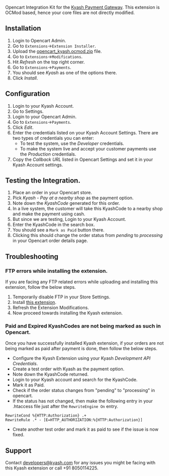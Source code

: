 Opencart Integration Kit for the [Kyash Payment Gateway](http://www.kyash.com/). This extension is OCMod based, hence your core files are not directly modified.

## Installation
1. Login to Opencart Admin.
2. Go to ```Extensions```->```Extension Installer```.
3. Upload the [opencart_kyash.ocmod.zip](https://github.com/Gubbi/opencart_kyash/releases/download/v1.1.ocmod/opencart_kyash-1.1.ocmod.zip) file.
4. Go to ```Extensions```->```Modifications```.
5. Hit *Refresh* on the top right corner.
6. Go to ```Extensions```->```Payments```.
7. You should see *Kyash* as one of the options there.
8. Click *Install*.

## Configuration
1. Login to your Kyash Account.
2. Go to Settings.
3. Login to your Opencart Admin.
4. Go to ```Extensions```->```Payments```.
5. Click *Edit*.
6. Enter the credentials listed on your Kyash Account Settings. There are two types of credentials you can enter:
   * To test the system, use the *Developer* credentials. 
   * To make the system live and accept your customer payments use the *Production* credentials.
7. Copy the *Callback URL* listed in Opencart Settings and set it in your Kyash Account settings.

## Testing the Integration.
1. Place an order in your Opencart store.
2. Pick *Kyash - Pay at a nearby shop* as the payment option.
3. Note down the *KyashCode* generated for this order.
4. In a live system, the customer will take this KyashCode to a nearby shop and make the payment using cash.
5. But since we are testing, Login to your Kyash Account.
6. Enter the KyashCode in the search box.
7. You should see a ```Mark as Paid``` button there.
8. Clicking this should change the order status from *pending* to *processing* in your Opencart order details page.


## Troubleshooting
### FTP errors while installing the extension.
If you are facing any FTP related errors while uploading and installing this extension, follow the below steps.

1. Temporarily disable FTP in your Store Settings.
2. Install [this extension](http://www.opencart.com/index.php?route=extension/extension/info&extension_id=18892).
3. Refresh the Extension Modifications.
4. Now proceed towards installing the Kyash extension.

### Paid and Expired KyashCodes are not being marked as such in Opencart.
Once you have successfully installed Kyash extension, if your orders are not being marked as paid after payment is done, then follow the below steps.

* Configure the Kyash Extension using your Kyash *Development API Credentials*.
* Create a test order with Kyash as the payment option.
* Note down the KyashCode returned.
* Login to your Kyash account and search for the KyashCode.
* Mark it as Paid.
* Check if the order status changes from "pending" to "processing" in opencart.
* If the status has not changed, then make the following entry in your .htaccess file just after the ```RewriteEngine On``` entry.
```
RewriteCond %{HTTP:Authorization} .+
RewriteRule .* - [E=HTTP_AUTHORIZATION:%{HTTP:Authorization}]
```
* Create another test order and mark it as paid to see if the issue is now fixed.


## Support
Contact developers@kyash.com for any issues you might be facing with this Kyash extension or call +91 8050114225.
